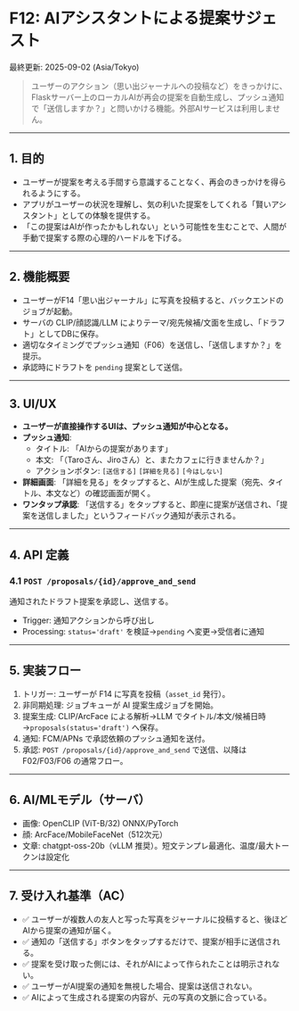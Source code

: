 # F12: AIアシスタントによる提案サジェスト

最終更新: 2025-09-02 (Asia/Tokyo)

> ユーザーのアクション（思い出ジャーナルへの投稿など）をきっかけに、Flaskサーバー上のローカルAIが再会の提案を自動生成し、プッシュ通知で「送信しますか？」と問いかける機能。外部AIサービスは利用しません。

---

## 1. 目的
- ユーザーが提案を考える手間すら意識することなく、再会のきっかけを得られるようにする。
- アプリがユーザーの状況を理解し、気の利いた提案をしてくれる「賢いアシスタント」としての体験を提供する。
- 「この提案はAIが作ったかもしれない」という可能性を生むことで、人間が手動で提案する際の心理的ハードルを下げる。

---

## 2. 機能概要
- ユーザーがF14「思い出ジャーナル」に写真を投稿すると、バックエンドのジョブが起動。
- サーバの CLIP/顔認識/LLM によりテーマ/宛先候補/文面を生成し、「ドラフト」としてDBに保存。
- 適切なタイミングでプッシュ通知（F06）を送信し、「送信しますか？」を提示。
- 承認時にドラフトを `pending` 提案として送信。

---

## 3. UI/UX
- **ユーザーが直接操作するUIは、プッシュ通知が中心となる。**
- **プッシュ通知**: 
  - タイトル: 「AIからの提案があります」
  - 本文: 「（Taroさん、Jiroさん）と、またカフェに行きませんか？」
  - アクションボタン: `[送信する]` `[詳細を見る]` `[今はしない]`
- **詳細画面**: 「詳細を見る」をタップすると、AIが生成した提案（宛先、タイトル、本文など）の確認画面が開く。
- **ワンタップ承認**: 「送信する」をタップすると、即座に提案が送信され、「提案を送信しました」というフィードバック通知が表示される。

---

## 4. API 定義

### 4.1 `POST /proposals/{id}/approve_and_send`
通知されたドラフト提案を承認し、送信する。
- Trigger: 通知アクションから呼び出し
- Processing: `status='draft'` を検証→`pending` へ変更→受信者に通知

---

## 5. 実装フロー

1.  トリガー: ユーザーが F14 に写真を投稿（`asset_id` 発行）。
2.  非同期処理: ジョブキューが AI 提案生成ジョブを開始。
3.  提案生成: CLIP/ArcFace による解析→LLM でタイトル/本文/候補日時→`proposals(status='draft')` へ保存。
4.  通知: FCM/APNs で承認依頼のプッシュ通知を送付。
5.  承認: `POST /proposals/{id}/approve_and_send` で送信、以降は F02/F03/F06 の通常フロー。

---

## 6. AI/MLモデル（サーバ）

- 画像: OpenCLIP (ViT-B/32) ONNX/PyTorch
- 顔: ArcFace/MobileFaceNet（512次元）
- 文章: chatgpt-oss-20b（vLLM 推奨）。短文テンプレ最適化、温度/最大トークンは設定化

---

## 7. 受け入れ基準（AC）
- ✅ ユーザーが複数人の友人と写った写真をジャーナルに投稿すると、後ほどAIから提案の通知が届く。
- ✅ 通知の「送信する」ボタンをタップするだけで、提案が相手に送信される。
- ✅ 提案を受け取った側には、それがAIによって作られたことは明示されない。
- ✅ ユーザーがAI提案の通知を無視した場合、提案は送信されない。
- ✅ AIによって生成される提案の内容が、元の写真の文脈に合っている。
